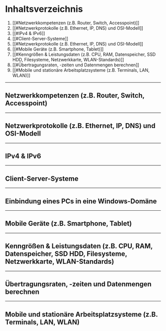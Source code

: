 
# Inhaltsverzeichnis

1. [[#Netzwerkkompetenzen (z.B. Router, Switch, Accesspoint)]]
2. [[#Netzwerkprotokolle (z.B. Ethernet, IP, DNS) und OSI-Modell]]
3. [[#IPv4 & IPv6]]
4. [[#Client-Server-Systeme]]
5. [[#Netzwerkprotokolle (z.B. Ethernet, IP, DNS) und OSI-Modell]]
6. [[#Mobile Geräte (z.B. Smartphone, Tablet)]]
7. [[#Kenngrößen & Leistungsdaten (z.B. CPU, RAM, Datenspeicher, SSD HDD, Filesysteme, Netzwerkkarte, WLAN-Standards)]]
8. [[#Übertragungsraten, -zeiten und Datenmengen berechnen]]
9. [[#Mobile und stationäre Arbeitsplatzsysteme (z.B. Terminals, LAN, WLAN)]]
---

## Netzwerkkompetenzen (z.B. Router, Switch, Accesspoint)


----

## Netzwerkprotokolle (z.B. Ethernet, IP, DNS) und OSI-Modell



---
## IPv4 & IPv6


---
## Client-Server-Systeme


---
## Einbindung eines PCs in eine Windows-Domäne

---
## Mobile Geräte (z.B. Smartphone, Tablet)




---
## Kenngrößen & Leistungsdaten (z.B. CPU, RAM, Datenspeicher, SSD HDD, Filesysteme, Netzwerkkarte, WLAN-Standards)




---
## Übertragungsraten, -zeiten und Datenmengen berechnen



---
## Mobile und stationäre Arbeitsplatzsysteme (z.B. Terminals, LAN, WLAN)



